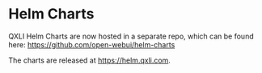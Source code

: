 # Helm Charts
QXLI Helm Charts are now hosted in a separate repo, which can be found here: https://github.com/open-webui/helm-charts 

The charts are released at https://helm.qxli.com. 